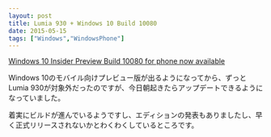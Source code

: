 ```yaml
---
layout: post
title: Lumia 930 + Windows 10 Build 10080
date: 2015-05-15
tags: ["Windows","WindowsPhone"]
---
```


[Windows 10 Insider Preview Build 10080 for phone now available](http://blogs.windows.com/bloggingwindows/2015/05/14/windows-10-insider-preview-build-10080-for-phone-now-available/)

Windows 10のモバイル向けプレビュー版が出るようになってから、ずっとLumia 930が対象外だったのですが、今日朝起きたらアップデートできるようになっていました。

着実にビルドが進んでいるようですし、エディションの発表もありましたし、早く正式リリースされないかとわくわくしているところです。